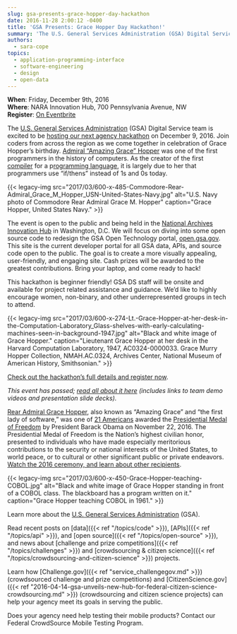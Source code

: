 ```yaml
---
slug: gsa-presents-grace-hopper-day-hackathon
date: 2016-11-28 2:00:12 -0400
title: 'GSA Presents: Grace Hopper Day Hackathon!'
summary: 'The U.S. General Services Administration (GSA) Digital Service team is excited to be hosting our next agency hackathon on December 9, 2016. Join coders from across the region as we come together in celebration of Grace Hopper’s birthday.'
authors:
  - sara-cope
topics:
  - application-programming-interface
  - software-engineering
  - design
  - open-data
---
```


**When**: Friday, December 9th, 2016<br />
**Where**: NARA Innovation Hub, 700 Pennsylvania Avenue, NW<br />
**Register**: [On Eventbrite](https://www.eventbrite.com/e/grace-hopper-day-hackathon-tickets-27668620589)

The [U.S. General Services Administration](http://www.gsa.gov/) (GSA) Digital Service team is excited to be [hosting our next agency hackathon](http://open.gsa.gov/grace-hopper-hackathon/) on December 9, 2016. Join coders from across the region as we come together in celebration of Grace Hopper’s birthday. [Admiral “Amazing Grace” Hopper](https://en.wikipedia.org/wiki/Grace_Hopper) was one of the first programmers in the history of computers. As the creator of the first [compiler](https://en.wikipedia.org/wiki/Compiler) for a p[rogramming language](https://en.wikipedia.org/wiki/Programming_language), it is largely due to her that programmers use “if/thens” instead of 1s and 0s today.

{{< legacy-img src="2017/03/600-x-485-Commodore-Rear-Admiral_Grace_M_Hopper_USN-United-States-Navy.jpg" alt="U.S. Navy photo of Commodore Rear Admiral Grace M. Hopper" caption="Grace Hopper, United States Navy." >}}

The event is open to the public and being held in the [National Archives Innovation Hub](https://www.archives.gov/innovation-hub) in Washington, D.C. We will focus on diving into some open source code to redesign the GSA Open Technology portal, [open.gsa.gov](http://open.gsa.gov/). This site is the current developer portal for all GSA data, APIs, and source code open to the public. The goal is to create a more visually appealing, user-friendly, and engaging site. Cash prizes will be awarded to the greatest contributions. Bring your laptop, and come ready to hack!

This hackathon is beginner friendly! GSA DS staff will be onsite and available for project related assistance and guidance. We’d like to highly encourage women, non-binary, and other underrepresented groups in tech to attend.

{{< legacy-img src="2017/03/600-x-274-Lt.-Grace-Hopper-at-her-desk-in-the-Computation-Laboratory_Glass-shelves-with-early-calculating-machines-seen-in-background-1947.jpg" alt="Black and white image of Grace Hopper." caption="Lieutenant Grace Hopper at her desk in the Harvard Computation Laboratory, 1947, AC0324-0000033. Grace Murry Hopper Collection, NMAH.AC.0324, Archives Center, National Museum of American History, Smithsonian." >}}

[Check out the hackathon’s full details and register now](http://open.gsa.gov/grace-hopper-hackathon/).

_This event has passed; [read all about it here](https://open.gsa.gov/events/grace-hopper-hackathon/) (includes links to team demo videos and presentation slide decks)._

[Rear Admiral Grace Hopper](http://fivethirtyeight.com/features/the-queen-of-code/), also known as “Amazing Grace” and “the first lady of software,” was one of [21 Americans](https://www.whitehouse.gov/the-press-office/2016/11/16/president-obama-names-recipients-presidential-medal-freedom) awarded the [Presidential Medal of Freedom](https://www.whitehouse.gov/blog/2016/11/22/celebrating-presidential-medal-freedom-winners-science-and-tech-garwin-hopper-and) by President Barack Obama on November 22, 2016. The Presidential Medal of Freedom is the Nation’s highest civilian honor, presented to individuals who have made especially meritorious contributions to the security or national interests of the United States, to world peace, or to cultural or other significant public or private endeavors. [Watch the 2016 ceremony, and learn about other recipients](https://obamawhitehouse.archives.gov/campaign/medal-of-freedom).

{{< legacy-img src="2017/03/600-x-450-Grace-Hopper-teaching-COBOL.jpg" alt="Black and white image of Grace Hopper standing in front of a COBOL class. The blackboard has a program written on it." caption="Grace Hopper teaching COBOL in 1961." >}}

Learn more about the [U.S. General Services Administration](http://www.gsa.gov/) (GSA).

Read recent posts on [data]({{< ref "/topics/code" >}}), [APIs]({{< ref "/topics/api" >}}), and [open source]({{< ref "/topics/open-source" >}}), and news about [challenge and prize competitions]({{< ref "/topics/challenges" >}}) and [crowdsourcing & citizen science]({{< ref "/topics/crowdsourcing-and-citizen-science" >}}) projects.

Learn how [Challenge.gov]({{< ref "service_challengegov.md" >}}) (crowdsourced challenge and prize competitions) and [CitizenScience.gov]({{< ref "2016-04-14-gsa-unveils-new-hub-for-federal-citizen-science-crowdsourcing.md" >}}) (crowdsourcing and citizen science projects) can help your agency meet its goals in serving the public.

Does your agency need help testing their mobile products? Contact our Federal CrowdSource Mobile Testing Program.
